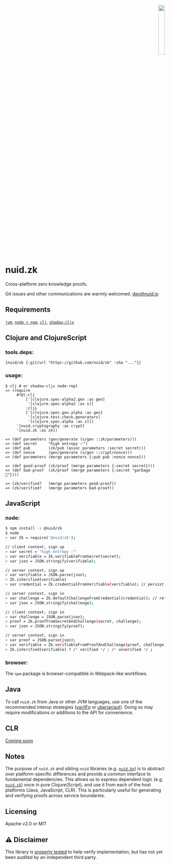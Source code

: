 <p align="right"><a href="https://nuid.io"><img src="https://nuid.io/svg/logo.svg" width="20%"></a></p>

# nuid.zk

Cross-platform zero knowledge proofs.

Git issues and other communications are warmly welcomed. [dev@nuid.io](mailto:dev@nuid.io)

## Requirements

[`jvm`](https://www.java.com/en/download/), [`node + npm`](https://nodejs.org/en/download/), [`clj`](https://clojure.org/guides/getting_started), [`shadow-cljs`](https://shadow-cljs.github.io/docs/UsersGuide.html#_installation)

## Clojure and ClojureScript

### tools.deps:

`{nuid/zk {:git/url "https://github.com/nuid/zk" :sha "..."}}`

### usage:

```
$ clj # or shadow-cljs node-repl
=> (require
     #?@(:clj
         ['[clojure.spec-alpha2.gen :as gen]
          '[clojure.spec-alpha2 :as s]]
         :cljs
         ['[clojure.spec.gen.alpha :as gen]
          '[clojure.test.check.generators]
          '[clojure.spec.alpha :as s]])
     '[nuid.cryptography :as crypt]
     '[nuid.zk :as zk])

=> (def parameters (gen/generate (s/gen ::zk/parameters)))
=> (def secret     "high entropy ✅")
=> (def pub        (zk/pub (assoc parameters :secret secret)))
=> (def nonce      (gen/generate (s/gen ::crypt/nonce)))
=> (def parameters (merge parameters {:pub pub :nonce nonce}))

=> (def good-proof (zk/proof (merge parameters {:secret secret})))
=> (def bad-proof  (zk/proof (merge parameters {:secret "garbage 🚮"})))

=> (zk/verified?   (merge parameters good-proof))
=> (zk/verified?   (merge parameters bad-proof))
```

## JavaScript

### node:

```bash
$ npm install -s @nuid/zk
$ node
> var Zk = require('@nuid/zk');

// client context, sign up
> var secret = "high entropy ✅"
> var verifiable = Zk.verifiableFromSecret(secret);
> var json = JSON.stringify(verifiable);

// server context, sign up
> var verifiable = JSON.parse(json);
> Zk.isVerified(verifiable)
> var credential = Zk.credentialFromVerifiable(verifiable); // persist credential (db, ledger, ...)

// server context, sign in
> var challenge = Zk.defaultChallengeFromCredential(credential); // retrieve credential (db, ledger, ...)
> var json = JSON.stringify(challenge);

// client context, sign in
> var challenge = JSON.parse(json);
> proof = Zk.proofFromSecretAndChallenge(secret, challenge);
> var json = JSON.stringify(proof);

// server context, sign in
> var proof = JSON.parse(json);
> var verifiable = Zk.verifiableFromProofAndChallenge(proof, challenge)
> Zk.isVerified(verifiable) ? /* verified */ : /* unverified */ ;
```

### browser:

The `npm` package is browser-compatible in Webpack-like workflows.

## Java

To call `nuid.zk` from Java or other JVM languages, use one of the recommended interop strategies ([var/IFn](https://clojure.org/reference/java_interop#_calling_clojure_from_java) or [uberjar/aot](https://push-language.hampshire.edu/t/calling-clojure-code-from-java/865)). Doing so may require modifications or additions to the API for convenience.

## CLR

[Coming soon](https://github.com/bcgit/bc-csharp)

## Notes

The purpose of `nuid.zk` and sibling `nuid` libraries (e.g. [`nuid.bn`](https://github.com/nuid/bn)) is to abstract over platform-specific differences and provide a common interface to fundamental dependencies. This allows us to express dependent logic (e.g. [`nuid.zk`](https://github.com/nuid/zk)) once in pure Clojure(Script), and use it from each of the host platforms (Java, JavaScript, CLR). This is particularly useful for generating and verifying proofs across service boundaries.

## Licensing

Apache v2.0 or MIT

## ⚠️  Disclaimer

This library is [property tested](https://github.com/clojure/test.check#testcheck) to help verify implementation, but has not yet been audited by an independent third party.
